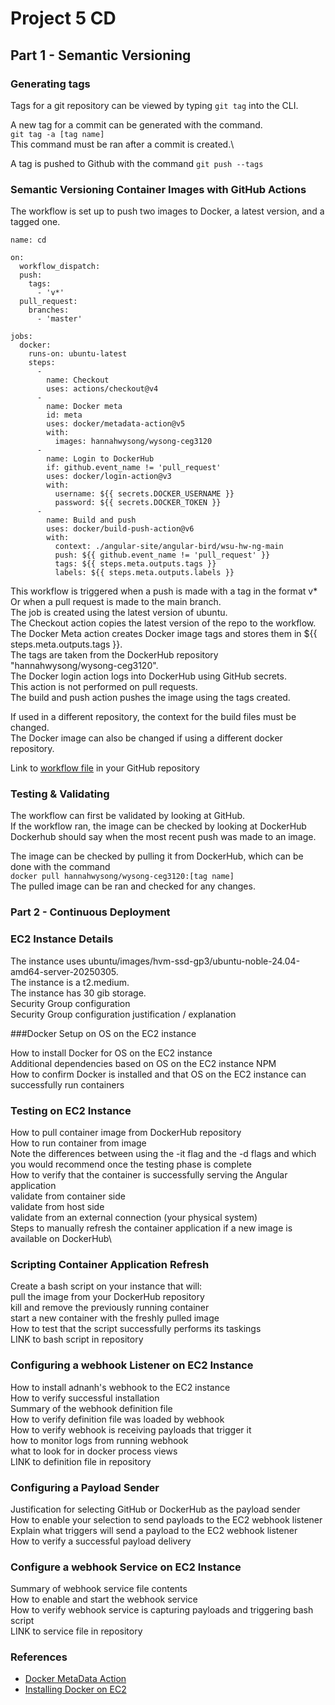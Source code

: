 # Project 5 CD 
## Part 1 - Semantic Versioning
### Generating tags
Tags for a git repository can be viewed by typing `git tag` into the CLI.

A new tag for a commit can be generated with the command.\
`git tag -a [tag name]`\
This command must be ran after a commit is created.\

A tag is pushed to Github with the command `git push --tags`
### Semantic Versioning Container Images with GitHub Actions
The workflow is set up to push two images to Docker, a latest version, and a tagged one.
```
name: cd

on:
  workflow_dispatch:
  push:
    tags:
      - 'v*'
  pull_request:
    branches:
      - 'master'

jobs:
  docker:
    runs-on: ubuntu-latest
    steps:
      -
        name: Checkout
        uses: actions/checkout@v4
      -
        name: Docker meta
        id: meta
        uses: docker/metadata-action@v5
        with:
          images: hannahwysong/wysong-ceg3120
      -
        name: Login to DockerHub
        if: github.event_name != 'pull_request'
        uses: docker/login-action@v3
        with:
          username: ${{ secrets.DOCKER_USERNAME }}
          password: ${{ secrets.DOCKER_TOKEN }}
      -
        name: Build and push
        uses: docker/build-push-action@v6
        with:
          context: ./angular-site/angular-bird/wsu-hw-ng-main
          push: ${{ github.event_name != 'pull_request' }}
          tags: ${{ steps.meta.outputs.tags }}
          labels: ${{ steps.meta.outputs.labels }}
```
This workflow is triggered when a push is made with a tag in the format v*\
Or when a pull request is made to the main branch.\
The job is created using the latest version of ubuntu.\
The Checkout action copies the latest version of the repo to the workflow.\
The Docker Meta action creates Docker image tags and stores them in ${{ steps.meta.outputs.tags }}.\
The tags are taken from the DockerHub repository "hannahwysong/wysong-ceg3120".\
The Docker login action logs into DockerHub using GitHub secrets.\
This action is not performed on pull requests.\
The build and push action pushes the image using the tags created. 

If used in a different repository, the context for the build files must be changed.\
The Docker image can also be changed if using a different docker repository.

Link to [workflow file](https://github.com/WSU-kduncan/ceg3120-cicd-hannahwysong/blob/main/.github/workflows/ci.yml) in your GitHub repository
### Testing & Validating
The workflow can first be validated by looking at GitHub.\
If the workflow ran, the image can be checked by looking at DockerHub\
Dockerhub should say when the most recent push was made to an image.

The image can be checked by pulling it from DockerHub, which can be done with the command\
`docker pull hannahwysong/wysong-ceg3120:[tag name]`\
The pulled image can be ran and checked for any changes. 

### Part 2 - Continuous Deployment 

### EC2 Instance Details

The instance uses ubuntu/images/hvm-ssd-gp3/ubuntu-noble-24.04-amd64-server-20250305.\
The instance is a t2.medium.\
The instance has 30 gib storage.\
Security Group configuration\
Security Group configuration justification / explanation

###Docker Setup on OS on the EC2 instance

How to install Docker for OS on the EC2 instance\
Additional dependencies based on OS on the EC2 instance NPM \
How to confirm Docker is installed and that OS on the EC2 instance can successfully run containers

### Testing on EC2 Instance

How to pull container image from DockerHub repository\
How to run container from image\
Note the differences between using the -it flag and the -d flags and which you would recommend once the testing phase is complete\
How to verify that the container is successfully serving the Angular application\
validate from container side\
validate from host side\
validate from an external connection (your physical system)\
Steps to manually refresh the container application if a new image is available on DockerHub\

### Scripting Container Application Refresh

Create a bash script on your instance that will:\
pull the image from your DockerHub repository\
kill and remove the previously running container\
start a new container with the freshly pulled image\
How to test that the script successfully performs its taskings\
LINK to bash script in repository

### Configuring a webhook Listener on EC2 Instance

How to install adnanh's webhook to the EC2 instance\
How to verify successful installation\
Summary of the webhook definition file\
How to verify definition file was loaded by webhook\
How to verify webhook is receiving payloads that trigger it\
how to monitor logs from running webhook\
what to look for in docker process views\
LINK to definition file in repository

### Configuring a Payload Sender

Justification for selecting GitHub or DockerHub as the payload sender\
How to enable your selection to send payloads to the EC2 webhook listener\
Explain what triggers will send a payload to the EC2 webhook listener\
How to verify a successful payload delivery

### Configure a webhook Service on EC2 Instance

Summary of webhook service file contents\
How to enable and start the webhook service\
How to verify webhook service is capturing payloads and triggering bash script\
LINK to service file in repository

### References
- [Docker MetaData Action](https://github.com/docker/metadata-action)
- [Installing Docker on EC2](https://medium.com/@srijaanaparthy/step-by-step-guide-to-install-docker-on-ubuntu-in-aws-a39746e5a63d)

